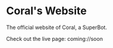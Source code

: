 # Coral's Website
The official website of Coral, a SuperBot.

Check out the live page:
coming://soon
